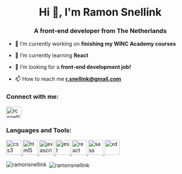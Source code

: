<h1 align="center">Hi 👋, I'm Ramon Snellink</h1>
<h3 align="center">A front-end developer from The Netherlands</h3>

- 🔭 I’m currently working on **finishing my WINC Academy courses**

- 🌱 I’m currently learning **React**

- 🤝 I’m looking for a **front-end development job!**

- 📫 How to reach me **r.snellink@gmail.com**

<h3 align="left">Connect with me:</h3>
<p align="left">
<a href="https://linkedin.com/in/rcsnellink" target="blank"><img align="center" src="https://cdn.jsdelivr.net/npm/simple-icons@3.0.1/icons/linkedin.svg" alt="rcsnellink" height="30" width="40" /></a>
</p>

<h3 align="left">Languages and Tools:</h3>
<p align="left"> <a href="https://www.w3schools.com/css/" target="_blank"> <img src="https://devicons.github.io/devicon/devicon.git/icons/css3/css3-original-wordmark.svg" alt="css3" width="40" height="40"/> </a> <a href="https://www.w3.org/html/" target="_blank"> <img src="https://devicons.github.io/devicon/devicon.git/icons/html5/html5-original-wordmark.svg" alt="html5" width="40" height="40"/> </a> <a href="https://developer.mozilla.org/en-US/docs/Web/JavaScript" target="_blank"> <img src="https://devicons.github.io/devicon/devicon.git/icons/javascript/javascript-original.svg" alt="javascript" width="40" height="40"/> </a> <a href="https://jestjs.io" target="_blank"> <img src="https://www.vectorlogo.zone/logos/jestjsio/jestjsio-icon.svg" alt="jest" width="40" height="40"/> </a> <a href="https://reactjs.org/" target="_blank"> <img src="https://devicons.github.io/devicon/devicon.git/icons/react/react-original-wordmark.svg" alt="react" width="40" height="40"/> </a> <a href="https://sass-lang.com" target="_blank"> <img src="https://devicons.github.io/devicon/devicon.git/icons/sass/sass-original.svg" alt="sass" width="40" height="40"/> </a> <a href="https://www.adobe.com/products/xd.html" target="_blank"> <img src="https://cdn.worldvectorlogo.com/logos/adobe-xd.svg" alt="xd" width="40" height="40"/> </a> </p>

<p><img align="left" src="https://github-readme-stats.vercel.app/api/top-langs?username=ramonsnellink&show_icons=true&locale=en&layout=compact" alt="ramonsnellink" /></p>

<p>&nbsp;<img align="center" src="https://github-readme-stats.vercel.app/api?username=ramonsnellink&show_icons=true&locale=en" alt="ramonsnellink" /></p>
